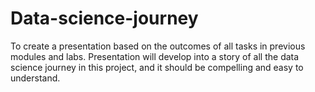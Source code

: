 # Data-science-journey
To create a presentation based on the outcomes of all tasks in previous modules and labs.
Presentation will develop into a story of all the data science journey in this project, and it should be compelling and easy to understand.
